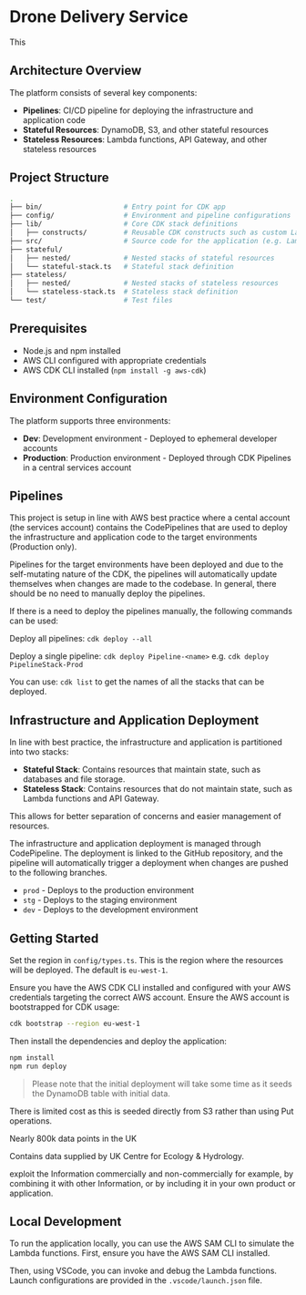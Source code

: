# Drone Delivery Service

This

## Architecture Overview

The platform consists of several key components:

- **Pipelines**: CI/CD pipeline for deploying the infrastructure and application code
- **Stateful Resources**: DynamoDB, S3, and other stateful resources
- **Stateless Resources**: Lambda functions, API Gateway, and other stateless resources

## Project Structure

```bash
.
├── bin/                    # Entry point for CDK app
├── config/                 # Environment and pipeline configurations
├── lib/                    # Core CDK stack definitions
│   ├── constructs/         # Reusable CDK constructs such as custom Lambda function and DynamoDB table
├── src/                    # Source code for the application (e.g. Lambda function Code)
├── stateful/             
│   ├── nested/             # Nested stacks of stateful resources
│   └── stateful-stack.ts   # Stateful stack definition
├── stateless/
│   ├── nested/             # Nested stacks of stateless resources
│   └── stateless-stack.ts  # Stateless stack definition
└── test/                   # Test files
```

## Prerequisites

- Node.js and npm installed
- AWS CLI configured with appropriate credentials
- AWS CDK CLI installed (`npm install -g aws-cdk`)

## Environment Configuration

The platform supports three environments:

- **Dev**: Development environment - Deployed to ephemeral developer accounts
- **Production**: Production environment - Deployed through CDK Pipelines in a central services account

## Pipelines

This project is setup in line with AWS best practice where a cental account (the services account) contains the CodePipelines that are used to deploy the infrastructure and application code to the target environments (Production only).

Pipelines for the target environments have been deployed and due to the self-mutating nature of the CDK, the pipelines will automatically update themselves when changes are made to the codebase. In general, there should be no need to manually deploy the pipelines.

If there is a need to deploy the pipelines manually, the following commands can be used:

Deploy all pipelines:
`cdk deploy --all`

Deploy a single pipeline:
`cdk deploy Pipeline-<name>`
e.g. `cdk deploy PipelineStack-Prod`

You can use:
`cdk list`
to get the names of all the stacks that can be deployed.

## Infrastructure and Application Deployment

In line with best practice, the infrastructure and application is partitioned into two stacks:
- **Stateful Stack**: Contains resources that maintain state, such as databases and file storage.
- **Stateless Stack**: Contains resources that do not maintain state, such as Lambda functions and API Gateway.

This allows for better separation of concerns and easier management of resources.

The infrastructure and application deployment is managed through CodePipeline. The deployment is linked to the GitHub repository, and the pipeline will automatically trigger a deployment when changes are pushed to the following branches.
- `prod` - Deploys to the production environment
- `stg` - Deploys to the staging environment
- `dev` - Deploys to the development environment




## Getting Started

Set the region in `config/types.ts`. This is the region where the resources will be deployed. The default is `eu-west-1`.

Ensure you have the AWS CDK CLI installed and configured with your AWS credentials targeting the correct AWS account. Ensure the AWS account is bootstrapped for CDK usage:
```bash
cdk bootstrap --region eu-west-1
```

Then install the dependencies and deploy the application:
```bash
npm install
npm run deploy
```

> Please note that the initial deployment will take some time as it seeds the DynamoDB table with initial data.

There is limited cost as this is seeded directly from S3 rather than using Put operations.

Nearly 800k data points in the UK

Contains data supplied by UK Centre for Ecology & Hydrology.

exploit the Information commercially and non-commercially for example, by combining it with other Information, or by including it in your own product or application.

## Local Development

To run the application locally, you can use the AWS SAM CLI to simulate the Lambda functions. First, ensure you have the AWS SAM CLI installed.

Then, using VSCode, you can invoke and debug the Lambda functions. Launch configurations are provided in the `.vscode/launch.json` file.
